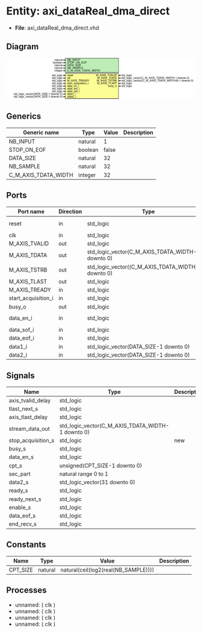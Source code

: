 # Entity: axi_dataReal_dma_direct

- **File**: axi_dataReal_dma_direct.vhd
## Diagram

![Diagram](axi_dataReal_dma_direct.svg "Diagram")
## Generics

| Generic name         | Type    | Value | Description |
| -------------------- | ------- | ----- | ----------- |
| NB_INPUT             | natural | 1     |             |
| STOP_ON_EOF          | boolean | false |             |
| DATA_SIZE            | natural | 32    |             |
| NB_SAMPLE            | natural | 32    |             |
| C_M_AXIS_TDATA_WIDTH | integer | 32    |             |
## Ports

| Port name           | Direction | Type                                                  | Description       |
| ------------------- | --------- | ----------------------------------------------------- | ----------------- |
| reset               | in        | std_logic                                             | Syscon signals    |
| clk                 | in        | std_logic                                             |                   |
| M_AXIS_TVALID       | out       | std_logic                                             | axi signals       |
| M_AXIS_TDATA        | out       | std_logic_vector(C_M_AXIS_TDATA_WIDTH-1 downto 0)     |                   |
| M_AXIS_TSTRB        | out       | std_logic_vector((C_M_AXIS_TDATA_WIDTH/8)-1 downto 0) |                   |
| M_AXIS_TLAST        | out       | std_logic                                             |                   |
| M_AXIS_TREADY       | in        | std_logic                                             |                   |
| start_acquisition_i | in        | std_logic                                             | config/control    |
| busy_o              | out       | std_logic                                             |                   |
| data_en_i           | in        | std_logic                                             | input data stream |
| data_sof_i          | in        | std_logic                                             |                   |
| data_eof_i          | in        | std_logic                                             |                   |
| data1_i             | in        | std_logic_vector(DATA_SIZE-1 downto 0)                |                   |
| data2_i             | in        | std_logic_vector(DATA_SIZE-1 downto 0)                |                   |
## Signals

| Name               | Type                                              | Description |
| ------------------ | ------------------------------------------------- | ----------- |
| axis_tvalid_delay  | std_logic                                         |             |
| tlast_next_s       | std_logic                                         |             |
| axis_tlast_delay   | std_logic                                         |             |
| stream_data_out    | std_logic_vector(C_M_AXIS_TDATA_WIDTH-1 downto 0) |             |
| stop_acquisition_s | std_logic                                         |  new        |
| busy_s             | std_logic                                         |             |
| data_en_s          | std_logic                                         |             |
| cpt_s              | unsigned(CPT_SIZE-1 downto 0)                     |             |
| sec_part           | natural range 0 to 1                              |             |
| data2_s            | std_logic_vector(31 downto 0)                     |             |
| ready_s            | std_logic                                         |             |
|  ready_next_s      | std_logic                                         |             |
| enable_s           | std_logic                                         |             |
| data_eof_s         | std_logic                                         |             |
| end_recv_s         | std_logic                                         |             |
## Constants

| Name     | Type    | Value                                 | Description |
| -------- | ------- | ------------------------------------- | ----------- |
| CPT_SIZE | natural |  natural(ceil(log2(real(NB_SAMPLE)))) |             |
## Processes
- unnamed: ( clk )
- unnamed: ( clk )
- unnamed: ( clk )
- unnamed: ( clk )
